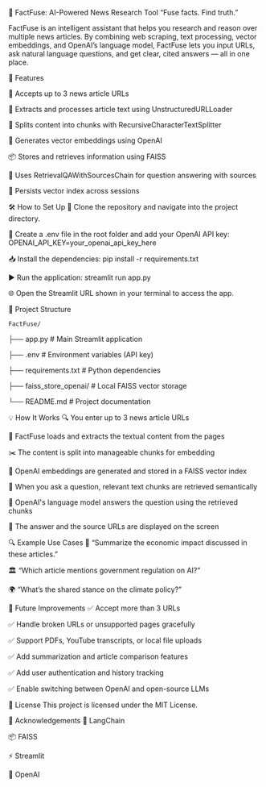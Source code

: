 🧠 FactFuse: AI-Powered News Research Tool
“Fuse facts. Find truth.”

FactFuse is an intelligent assistant that helps you research and reason over multiple news articles. By combining web scraping, text processing, vector embeddings, and OpenAI’s language model, FactFuse lets you input URLs, ask natural language questions, and get clear, cited answers — all in one place.

🚀 Features

🔗 Accepts up to 3 news article URLs

📝 Extracts and processes article text using UnstructuredURLLoader

🧩 Splits content into chunks with RecursiveCharacterTextSplitter

📐 Generates vector embeddings using OpenAI

📦 Stores and retrieves information using FAISS

🤖 Uses RetrievalQAWithSourcesChain for question answering with sources

💾 Persists vector index across sessions

🛠️ How to Set Up
🚀 Clone the repository and navigate into the project directory.

🔐 Create a .env file in the root folder and add your OpenAI API key:
    OPENAI_API_KEY=your_openai_api_key_here

📥 Install the dependencies:
    pip install -r requirements.txt

▶️ Run the application:
    streamlit run app.py

🌐 Open the Streamlit URL shown in your terminal to access the app.

📂 Project Structure

    FactFuse/
├── app.py                  # Main Streamlit application

├── .env                    # Environment variables (API key)

├── requirements.txt        # Python dependencies

├── faiss_store_openai/     # Local FAISS vector storage

└── README.md               # Project documentation

💡 How It Works
🔍 You enter up to 3 news article URLs

📰 FactFuse loads and extracts the textual content from the pages

✂️ The content is split into manageable chunks for embedding

🤖 OpenAI embeddings are generated and stored in a FAISS vector index

🔎 When you ask a question, relevant text chunks are retrieved semantically

💬 OpenAI's language model answers the question using the retrieved chunks

📢 The answer and the source URLs are displayed on the screen


🔍 Example Use Cases
📝 “Summarize the economic impact discussed in these articles.”

🏛️ “Which article mentions government regulation on AI?”

🌍 “What’s the shared stance on the climate policy?”


🔮 Future Improvements
✅ Accept more than 3 URLs

✅ Handle broken URLs or unsupported pages gracefully

✅ Support PDFs, YouTube transcripts, or local file uploads

✅ Add summarization and article comparison features

✅ Add user authentication and history tracking

✅ Enable switching between OpenAI and open-source LLMs


📜 License
This project is licensed under the MIT License.


🙌 Acknowledgements
🧩 LangChain

📦 FAISS

⚡ Streamlit

🤖 OpenAI
